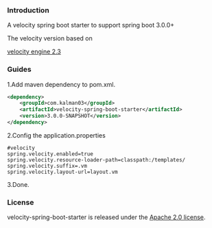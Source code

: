 ### Introduction

A velocity spring boot starter to support spring boot 3.0.0+

The velocity version based on 

[velocity engine 2.3](http://velocity.apache.org/engine/2.3/)

### Guides

1.Add maven dependency to pom.xml.

```xml
<dependency>
    <groupId>com.kalman03</groupId>
    <artifactId>velocity-spring-boot-starter</artifactId>
    <version>3.0.0-SNAPSHOT</version>
</dependency>
```

2.Config the application.properties

```properties
#velocity
spring.velocity.enabled=true
spring.velocity.resource-loader-path=classpath:/templates/
spring.velocity.suffix=.vm
spring.velocity.layout-url=layout.vm
```

3.Done.



### License

velocity-spring-boot-starter is released under the [Apache 2.0 license](http://www.apache.org/licenses/LICENSE-2.0).